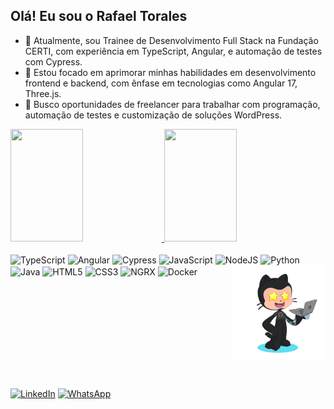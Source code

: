## Olá! Eu sou o Rafael Torales

- 🔭 Atualmente, sou Trainee de Desenvolvimento Full Stack na Fundação CERTI, com experiência em TypeScript, Angular, e automação de testes com Cypress.
- 🌱 Estou focado em aprimorar minhas habilidades em desenvolvimento frontend e backend, com ênfase em tecnologias como Angular 17, Three.js.
- 🚀 Busco oportunidades de freelancer para trabalhar com programação, automação de testes e customização de soluções WordPress.

<div>
    <a href="https://github.com/RafaelTorales">
        <img height="180em" width="48%" src="https://github-readme-stats.vercel.app/api?username=RafaelTorales&show_icons=true&theme=dark&rank_icon=github">
        <img height="180em" width="48%" src="https://github-readme-stats.vercel.app/api/top-langs/?username=RafaelTorales&layout=compact&theme=dark">
    </a>
</div>

<div style="display: inline-block"><br>
    <img align='center' height="35" width="40" src="https://cdn.jsdelivr.net/gh/devicons/devicon@latest/icons/typescript/typescript-original.svg" alt="TypeScript">
    <img align='center' height="35" width="40" src="https://cdn.jsdelivr.net/gh/devicons/devicon/icons/angular/angular-original.svg" alt="Angular">
    <img align='center' height="35" width="40" src="https://cdn.jsdelivr.net/gh/devicons/devicon@latest/icons/cypressio/cypressio-original.svg" alt="Cypress">
    <img align='center' height="35" width="40" src="https://cdn.jsdelivr.net/gh/devicons/devicon/icons/javascript/javascript-original.svg" alt="JavaScript">
    <img align='center' height="35" width="40" src="https://cdn.jsdelivr.net/gh/devicons/devicon/icons/nodejs/nodejs-original.svg" alt="NodeJS">
    <img align='center' height="35" width="40" src="https://cdn.jsdelivr.net/gh/devicons/devicon/icons/python/python-original.svg" alt="Python">
    <img align='center' height="35" width="40" src="https://cdn.jsdelivr.net/gh/devicons/devicon@latest/icons/java/java-original.svg" alt="Java">
    <img align='center' height="35" width="40" src="https://cdn.jsdelivr.net/gh/devicons/devicon/icons/html5/html5-original.svg" alt="HTML5">
    <img align='center' height="35" width="40" src="https://cdn.jsdelivr.net/gh/devicons/devicon/icons/css3/css3-original.svg" alt="CSS3">
    <img align='center' height="35" width="40" src="https://cdn.jsdelivr.net/gh/devicons/devicon@latest/icons/ngrx/ngrx-original.svg" alt="NGRX">
    <img align='center' height="35" width="40" src="https://cdn.jsdelivr.net/gh/devicons/devicon/icons/docker/docker-original.svg" alt="Docker">
    <img align='right' height="150" width="150" src="https://github.com/RafaelTorales/RafaelTorales/blob/7074af5568935c65f62dd82123d7e5e0455ab0ec/octocat-1685368034316.png" alt="Octocat">
</div>

##

<div style="display: inline-block"><br>
    <a target="_blank" href="https://www.linkedin.com/in/rafatoraless/"><img src="https://img.shields.io/badge/LinkedIn-0077B5?style=for-the-badge&logo=linkedin&logoColor=white" alt="LinkedIn"></a>
    <a target="_blank" href="https://wa.me/5548984060681"> <img src="https://img.shields.io/badge/WhatsApp-25D366?style=for-the-badge&logo=whatsapp&logoColor=white" alt="WhatsApp" ></a></a>
</div>
